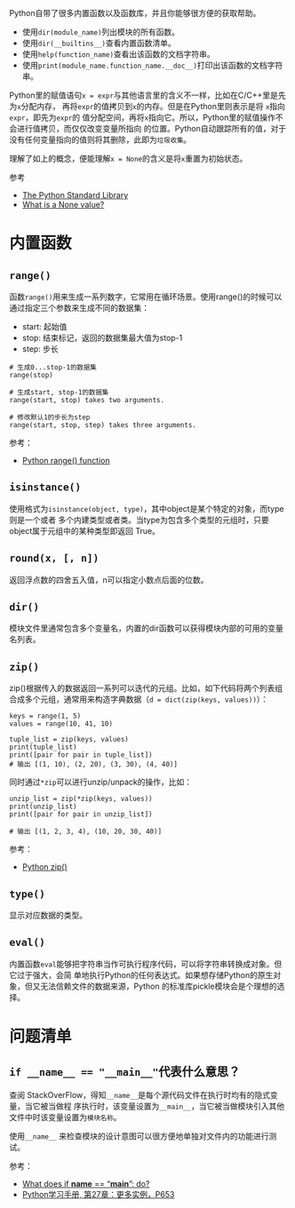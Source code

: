 Python自带了很多内置函数以及函数库，并且你能够很方便的获取帮助。

- 使用`dir(module_name)`列出模块的所有函数。
- 使用`dir(__builtins__)`查看内置函数清单。
- 使用`help(function_name)`查看出该函数的文档字符串。
- 使用`print(module_name.function_name.__doc__)`打印出该函数的文档字符串。

Python里的赋值语句`x = expr`与其他语言里的含义不一样，比如在C/C++里是先为`x`分配内存，
再将`expr`的值拷贝到`x`的内存。但是在Python里则表示是将 `x`指向`expr`，即先为`expr`的
值分配空间，再将`x`指向它。所以，Python里的赋值操作不会进行值拷贝，而仅仅改变变量所指向
的位置。Python自动跟踪所有的值，对于没有任何变量指向的值则将其删除，此即为`垃圾收集`。

理解了如上的概念，便能理解`x = None`的含义是将`x`重置为初始状态。

参考

- [The Python Standard Library](https://docs.python.org/2.7/library/index.html)
- [What is a None value?](https://stackoverflow.com/questions/19473185/what-is-a-none-value#)

# 内置函数

## `range()`

函数`range()`用来生成一系列数字，它常用在循环场景。使用range()的时候可以通过指定三个参数来生成不同的数据集：

- start: 起始值
- stop: 结束标记，返回的数据集最大值为stop-1
- step: 步长

```
# 生成0...stop-1的数据集
range(stop)

# 生成start, stop-1的数据集
range(start, stop) takes two arguments.

# 修改默认1的步长为step
range(start, stop, step) takes three arguments.
```

参考：

- [Python range() function](https://www.geeksforgeeks.org/python-range-function/)

## `isinstance()`

使用格式为`isinstance(object, type)`，其中object是某个特定的对象，而type则是一个或者
多个内建类型或者类。当type为包含多个类型的元组时，只要object属于元组中的某种类型即返回
True。

## `round(x, [, n])`

返回浮点数的四舍五入值，n可以指定小数点后面的位数。


## `dir()`
模块文件里通常包含多个变量名，内置的dir函数可以获得模块内部的可用的变量名列表。

## `zip()`

zip()根据传入的数据返回一系列可以迭代的元组。比如，如下代码将两个列表组合成多个元组，通常用来构造字典数据（`d = dict(zip(keys, values))`）：

```
keys = range(1, 5)
values = range(10, 41, 10)

tuple_list = zip(keys, values)
print(tuple_list)
print([pair for pair in tuple_list])
# 输出 [(1, 10), (2, 20), (3, 30), (4, 40)]
```

同时通过`*zip`可以进行unzip/unpack的操作，比如：

```
unzip_list = zip(*zip(keys, values))
print(unzip_list)
print([pair for pair in unzip_list])

# 输出 [(1, 2, 3, 4), (10, 20, 30, 40)]
```

参考：

- [Python zip()](https://www.programiz.com/python-programming/methods/built-in/zip)

## `type()`

显示对应数据的类型。

## `eval()`

内置函数`eval`能够把字符串当作可执行程序代码，可以将字符串转换成对象。但它过于强大，会简
单地执行Python的任何表达式。如果想存储Python的原生对象，但又无法信赖文件的数据来源，Python
的标准库pickle模块会是个理想的选择。

# 问题清单

## `if __name__ == "__main__"`代表什么意思？

查阅 StackOverFlow，得知`__name__`是每个源代码文件在执行时均有的隐式变量，当它被当做程
序执行时，该变量设置为`__main__`，当它被当做模块引入其他文件中时该变量设置为`模块名称`。

使用`__name__` 来检查模块的设计意图可以很方便地单独对文件内的功能进行测试。

参考：

- [What does if __name__ == “__main__”: do?](https://stackoverflow.com/questions/419163/what-does-if-name-main-do)
- [Python学习手册, 第27章：更多实例，P653]()
